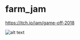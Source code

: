 # farm_jam
https://itch.io/jam/game-off-2018

![alt text](https://github.com/jnadro/farm_jam/blob/master/screenshots/gameplay.JPG)
